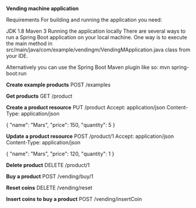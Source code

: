**Vending machine application**

Requirements
For building and running the application you need:

JDK 1.8
Maven 3
Running the application locally
There are several ways to run a Spring Boot application on your local machine.
One way is to execute the main method in src/main/java/com/example/vendingm/VendingMApplication.java class from your
IDE.

Alternatively you can use the Spring Boot Maven plugin like so:
mvn spring-boot:run

**Create example products**
POST /examples

**Get products**
GET /product

**Create a product resource**
PUT /product
Accept: application/json
Content-Type: application/json

{
"name": "Mars",
"price": 150,
"quantity": 5
}

**Update a product resource**
POST /product/1
Accept: application/json
Content-Type: application/json

{
"name": "Mars",
"price": 120,
"quantity": 1
}

**Delete product**
DELETE /product/1

**Buy a product**
POST /vending/buy/1

**Reset coins**
DELETE /vending/reset

**Insert coins to buy a product**
POST /vending/insertCoin

